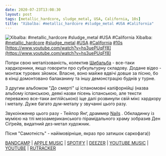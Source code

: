 ```yaml
---
date: 2020-07-23T13:08:30
layout: post
tags: [metallic_hardcore, sludge_metal, USA, California, 10s]
title: "Xibalba: #metallic_hardcore #sludge_metal #USA #California"
---
```

![Xibalba: #metallic_hardcore #sludge_metal #USA #California](https://i.ytimg.com/vi/hs3uePUqFf8/maxresdefault.jpg)
Xibalba: [#metallic_hardcore](/tags/#metallic_hardcore) [#sludge_metal](/tags/#sludge_metal) [#USA](/tags/#USA) [#California](/tags/#California) [#10s](/tags/#10s) [https://www.youtube.com/watch?v=hs3uePUqFf8](https://www.youtube.com/watch?v=hs3uePUqFf8)

Попри свою металізованість, колектив [Шибальба](https://t.me/vast_space_unexplored/3581) - все-таки хардкорники, якщо говорити про субкультурну складову. Додане відео - монтаж турових зйомок. Власне, воно майже вдвічі довше за пісню, бо в кінці домонтовано балаканину та іншу демонстрацію буднів у турне.

З другим альбомом &quot;До смерті&quot; ці іспаномовні каліфорнійці (назва альбому іспанською, деякі назви пісень іспанською, але тексти переважно все-таки англійською) іще далі розвинули свій мікс хардкору і металу. Дуже багато дум-металу у звучанні цього разу.

Звукоінженер цього разу - Тейлор Янґ, драммер [Nails](https://t.me/vast_space_unexplored/3712) . Обкладинку із мумією на тлі мезоамериканського пірамідального храму зобразив Ден Сіґрейв, видатний дез-метал художник.

Пісня &quot;Самотність&quot; - найімовірніше, якраз про затишок саркофага))

[BANDCAMP](https://xibalbasl.bandcamp.com/album/hasta-la-muerte) | [APPLE MUSIC](https://music.apple.com/ru/album/hasta-la-muerte/544118474) | [SPOTIFY](https://open.spotify.com/album/59ikKbPptmpb3l2ImEK8vW) | [DEEZER](https://www.deezer.com/album/4467281?utm_source=deezer&amp;utm_content=album-4467281&amp;utm_term=1601611822_1595498659&amp;utm_medium=web) | [YOUTUBE MUSIC](https://music.youtube.com/playlist?list=OLAK5uy_l8qOaL68awjMhlvjhIn1OnNp_u6zi6KIQ) | [YOUTUBE](https://www.youtube.com/playlist?list=OLAK5uy_lwTA4SzIiwb3QN4oT_E31-pDQM2vZnYJE) | [RUTRACKER](https://rutracker.org/forum/viewtopic.php?t=4772612)